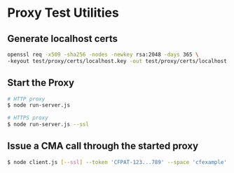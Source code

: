 # Proxy Test Utilities

## Generate localhost certs

```sh
openssl req -x509 -sha256 -nodes -newkey rsa:2048 -days 365 \
-keyout test/proxy/certs/localhost.key -out test/proxy/certs/localhost.crt
```

## Start the Proxy

```sh
# HTTP proxy
$ node run-server.js

# HTTPS proxy
$ node run-server.js --ssl
```

## Issue a CMA call through the started proxy

```sh
$ node client.js [--ssl] --token 'CFPAT-123...789' --space 'cfexample'
```
